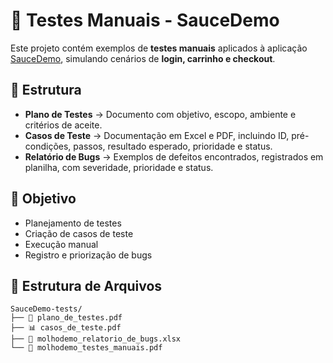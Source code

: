 # 🧪 Testes Manuais - SauceDemo

Este projeto contém exemplos de **testes manuais** aplicados à aplicação [SauceDemo](https://www.saucedemo.com/), simulando cenários de **login, carrinho e checkout**.

## 📂 Estrutura
- **Plano de Testes** → Documento com objetivo, escopo, ambiente e critérios de aceite.
- **Casos de Teste** → Documentação em Excel e PDF, incluindo ID, pré-condições, passos, resultado esperado, prioridade e status.
- **Relatório de Bugs** → Exemplos de defeitos encontrados, registrados em planilha, com severidade, prioridade e status.

## 🎯 Objetivo
- Planejamento de testes
- Criação de casos de teste
- Execução manual
- Registro e priorização de bugs

## 📁 Estrutura de Arquivos
```
SauceDemo-tests/
├── 📄 plano_de_testes.pdf
├── 📊 casos_de_teste.pdf
├── 🐞 molhodemo_relatorio_de_bugs.xlsx
└── 📑 molhodemo_testes_manuais.pdf
```

